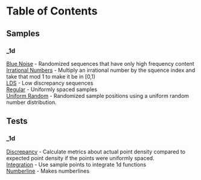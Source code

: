 # Table of Contents

## Samples

### _1d

[Blue Noise](output/samples/_1d/blue_noise/page.md) - Randomized sequences that have only high frequency content  
[Irrational Numbers](output/samples/_1d/irrational_numbers/page.md) - Multiply an irrational number by the squence index and take that mod 1 to make it be in [0,1)  
[LDS](output/samples/_1d/lds/page.md) - Low discrepancy sequences  
[Regular](output/samples/_1d/regular/page.md) - Uniformly spaced samples  
[Uniform Random](output/samples/_1d/uniform_random/page.md) - Randomized sample positions using a uniform random number distribution.  
## Tests

### _1d

[Discrepancy](output/tests/_1d/discrepancy/page.md) - Calculate metrics about actual point density compared to expected point density if the points were uniformly spaced.  
[Integration](output/tests/_1d/integration/page.md) - Use sample points to integrate 1d functions  
[Numberline](output/tests/_1d/numberline/page.md) - Makes numberlines  
